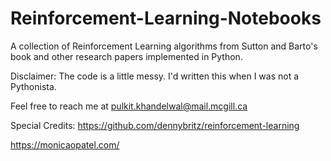 # Reinforcement-Learning-Notebooks
A collection of Reinforcement Learning algorithms from Sutton and Barto's book and other research papers implemented in Python.

Disclaimer: The code is a little messy. I'd written this when I was not a Pythonista.

Feel free to reach me at pulkit.khandelwal@mail.mcgill.ca

Special Credits: https://github.com/dennybritz/reinforcement-learning

https://monicaopatel.com/
